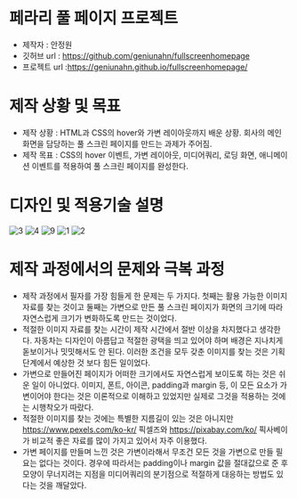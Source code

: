 # 페라리 풀 페이지 프로젝트
- 제작자 : 안정원
- 깃허브 url : https://github.com/geniunahn/fullscreenhomepage
- 프로젝트 url :https://geniunahn.github.io/fullscreenhomepage/

# 제작 상황 및 목표
- 제작 상황 : HTML과 CSS의 hover와 가변 레이아웃까지 배운 상황. 회사의 메인 화면을 담당하는 풀 스크린 페이지를 만드는 과제가 주어짐.
- 제작 목표 : CSS의 hover 이벤트, 가변 레이아웃, 미디어쿼리, 로딩 화면, 애니메이션 이벤트를 적용하여 풀 스크린 페이지를 완성한다. 

# 디자인 및 적용기술 설명
![3](https://user-images.githubusercontent.com/106502672/209603978-65fa17c3-6dad-4904-8b85-d44f69118555.jpg)
![4](https://user-images.githubusercontent.com/106502672/209609401-2b8b2b5c-894b-430e-9c5a-0f319c6ce996.jpg)
![9](https://user-images.githubusercontent.com/106502672/209604049-f3191f0f-b75b-4975-a353-682d6f584080.jpg)
![1](https://user-images.githubusercontent.com/106502672/209609550-87269884-a0ef-4ed2-97b4-fdc001331c15.jpg)
![2](https://user-images.githubusercontent.com/106502672/209604080-318fcfee-2573-487f-a662-4687e1a78f4f.jpg)

# 제작 과정에서의 문제와 극복 과정
- 제작 과정에서 필자를 가장 힘들게 한 문제는 두 가지다. 첫째는 활용 가능한 이미지 자료를 찾는 것이고 둘째는 가변으로 만든 풀 스크린 페이지가 화면의 크기에 따라 자연스럽게 크기가 변화하도록 만드는 것이었다. 
- 적절한 이미지 자료를 찾는 시간이 제작 시간에서 절반 이상을 차지했다고 생각한다. 자동차는 디자인이 아름답고 적절한 광택을 띄고 있어야 하며 배경은 지나치게 돋보이거나 밋밋해서도 안 된다. 이러한 조건을 모두 갖춘 이미지를 찾는 것은 기획 단계에서 예상한 것 보다 힘든 일이었다.
- 가변으로 만들어진 페이지가 어떠한 크기에서도 자연스럽게 보이도록 하는 것은 쉬운 일이 아니었다. 이미지, 폰트, 아이콘, padding과 margin 등, 이 모든 요소가 가변이어야 한다는 것은 이론적으로 이해하고 있었지만 실제로 그것을 적용하는 것에는 시행착오가 따랐다.  
- 적절한 이미지를 찾는 것에는 특별한 지름길이 있는 것은 아니지만 https://www.pexels.com/ko-kr/ 픽셀즈와 https://pixabay.com/ko/ 픽사베이가 비교적 좋은 자료를 많이 가지고 있어서 자주 이용했다. 
- 가변 페이지를 만들며 느낀 것은 가변이라해서 무조건 모든 것을 가변으로 만들 필요는 없다는 것이다. 경우에 따라서는 padding이나 margin 값을 절대값으로 준 후 모양이 무너지려는 지점을 미디어쿼리의 분기점으로 적절하게 대응하는 방법도 있다는 것을 깨달았다. 
